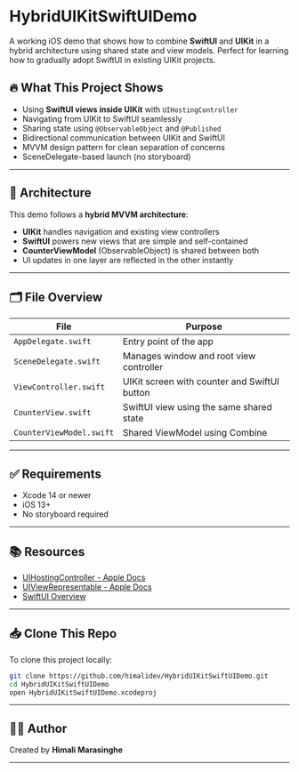 # HybridUIKitSwiftUIDemo

A working iOS demo that shows how to combine **SwiftUI** and **UIKit** in a hybrid architecture using shared state and view models. Perfect for learning how to gradually adopt SwiftUI in existing UIKit projects.

## 🔥 What This Project Shows

- Using **SwiftUI views inside UIKit** with `UIHostingController`
- Navigating from UIKit to SwiftUI seamlessly
- Sharing state using `@ObservableObject` and `@Published`
- Bidirectional communication between UIKit and SwiftUI
- MVVM design pattern for clean separation of concerns
- SceneDelegate-based launch (no storyboard)

---

## 🧱 Architecture

This demo follows a **hybrid MVVM architecture**:

- **UIKit** handles navigation and existing view controllers
- **SwiftUI** powers new views that are simple and self-contained
- **CounterViewModel** (ObservableObject) is shared between both
- UI updates in one layer are reflected in the other instantly

---

## 🗂 File Overview

| File                  | Purpose                                      |
|-----------------------|----------------------------------------------|
| `AppDelegate.swift`   | Entry point of the app                       |
| `SceneDelegate.swift` | Manages window and root view controller      |
| `ViewController.swift`| UIKit screen with counter and SwiftUI button |
| `CounterView.swift`   | SwiftUI view using the same shared state     |
| `CounterViewModel.swift` | Shared ViewModel using Combine            |

---

## ✅ Requirements

- Xcode 14 or newer
- iOS 13+
- No storyboard required

---

## 📚 Resources

- [UIHostingController - Apple Docs](https://developer.apple.com/documentation/swiftui/uihostingcontroller)
- [UIViewRepresentable - Apple Docs](https://developer.apple.com/documentation/swiftui/uiviewrepresentable)
- [SwiftUI Overview](https://developer.apple.com/documentation/swiftui)

---

## 📥 Clone This Repo

To clone this project locally:

```bash
git clone https://github.com/himalidev/HybridUIKitSwiftUIDemo.git
cd HybridUIKitSwiftUIDemo
open HybridUIKitSwiftUIDemo.xcodeproj
```

---

## 🧑‍💻 Author

Created by **Himali Marasinghe**  

---


